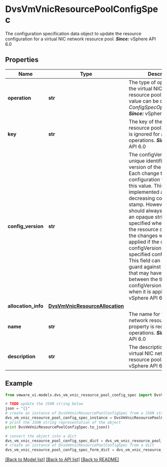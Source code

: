# DvsVmVnicResourcePoolConfigSpec

The configuration specification data object to update the resource configuration for a virtual NIC network resource pool.  ***Since:*** vSphere API 6.0 

## Properties
Name | Type | Description | Notes
------------ | ------------- | ------------- | -------------
**operation** | **str** | The type of operation on the virtual NIC network resource pool Possible value can be of *ConfigSpecOperation_enum*  ***Since:*** vSphere API 6.0  | 
**key** | **str** | The key of the network resource pool.  The property is ignored for add operations.  ***Since:*** vSphere API 6.0  | [optional] 
**config_version** | **str** | The configVersion is a unique identifier for a given version of the configuration.  Each change to the configuration will update this value. This is typically implemented as a non-decreasing count or a time-stamp. However, a client should always treat this as an opaque string.  If specified when updating the resource configuration, the changes will only be applied if the current configVersion matches the specified configVersion. This field can be used to guard against updates that that may have occurred between the time when configVersion was read and when it is applied.  ***Since:*** vSphere API 6.0  | [optional] 
**allocation_info** | [**DvsVmVnicResourceAllocation**](DvsVmVnicResourceAllocation.md) |  | [optional] 
**name** | **str** | The name for the virtual NIC network resource pool.  The property is required for Add operations.  ***Since:*** vSphere API 6.0  | [optional] 
**description** | **str** | The description for the virtual NIC network resource pool.  ***Since:*** vSphere API 6.0  | [optional] 

## Example

```python
from vmware_vi.models.dvs_vm_vnic_resource_pool_config_spec import DvsVmVnicResourcePoolConfigSpec

# TODO update the JSON string below
json = "{}"
# create an instance of DvsVmVnicResourcePoolConfigSpec from a JSON string
dvs_vm_vnic_resource_pool_config_spec_instance = DvsVmVnicResourcePoolConfigSpec.from_json(json)
# print the JSON string representation of the object
print DvsVmVnicResourcePoolConfigSpec.to_json()

# convert the object into a dict
dvs_vm_vnic_resource_pool_config_spec_dict = dvs_vm_vnic_resource_pool_config_spec_instance.to_dict()
# create an instance of DvsVmVnicResourcePoolConfigSpec from a dict
dvs_vm_vnic_resource_pool_config_spec_form_dict = dvs_vm_vnic_resource_pool_config_spec.from_dict(dvs_vm_vnic_resource_pool_config_spec_dict)
```
[[Back to Model list]](../README.md#documentation-for-models) [[Back to API list]](../README.md#documentation-for-api-endpoints) [[Back to README]](../README.md)


